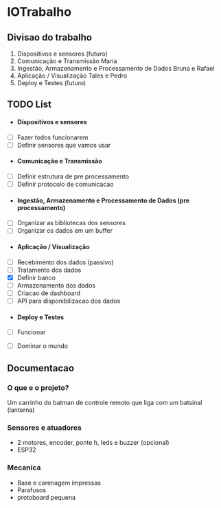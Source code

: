 # IOTrabalho

## Divisao do trabalho
1. Dispositivos e sensores
    (futuro)
2. Comunicação e Transmissão
    Maria
3. Ingestão, Armazenamento e Processamento de Dados
    Bruna e Rafael
4. Aplicação / Visualização
    Tales e Pedro
5. Deploy e Testes
    (futuro)

## TODO List
- #### Dispositivos e sensores
- [ ] Fazer todos funcionarem 
- [ ] Definir sensores que vamos usar
- #### Comunicação e Transmissão
- [ ] Definir estrutura de pre processamento
- [ ] Definir protocolo de comunicacao
- #### Ingestão, Armazenamento e Processamento de Dados (pre processamento)
- [ ] Organizar as bibliotecas dos sensores
- [ ] Organizar os dados em um buffer
- #### Aplicação / Visualização
- [ ] Recebimento dos dados (passivo)
- [ ] Tratamento dos dados 
- [x] Definir banco 
- [ ] Armazenamento dos dados 
- [ ] Criacao de dashboard 
- [ ] API para disponibilizacao dos dados 
- #### Deploy e Testes
- [ ] Funcionar 
- [ ] Dominar o mundo  


## Documentacao
### O que e o projeto?
Um carrinho do batman de controle remoto que liga com um batsinal (lanterna) 

### Sensores e atuadores
- 2 motores, encoder, ponte h, leds e buzzer (opcional)
- ESP32

### Mecanica
- Base e carenagem impressas
- Parafusos
- protoboard pequena
